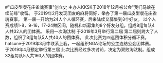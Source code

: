 #"瓜皮型嚶花庄雀魂赛事"创立史
主办人KKSK于2018年12月被公会"我们马娘在续前缘"收留。
于2019年2月发现团友的麻将同好，举办了第一届瓜皮型嚶花庄雀魂赛事。
第一届一开始为24人个人循环赛，后来陆续又募集到8个好友。
以个人赛成绩1-8，9-16，17-24做区间，随机和新募集的8个好友分组。组成8组每队4人共32人的团体赛。
采用一次淘汰制
于2019年3月举行第二届
第二届则跨大了人数，组织了8组每队5人共40人的团体赛。
此次比赛为四巡团体积分循环赛。
hatsune于2019年3月中联系上我，一起组织NGA论坛的公主连结公会团体赛。
于2019年4月预定举行第三届
此次比赛经过多次讨论，决定为双败淘汰制。组成32组每队5人共160人的团体赛。